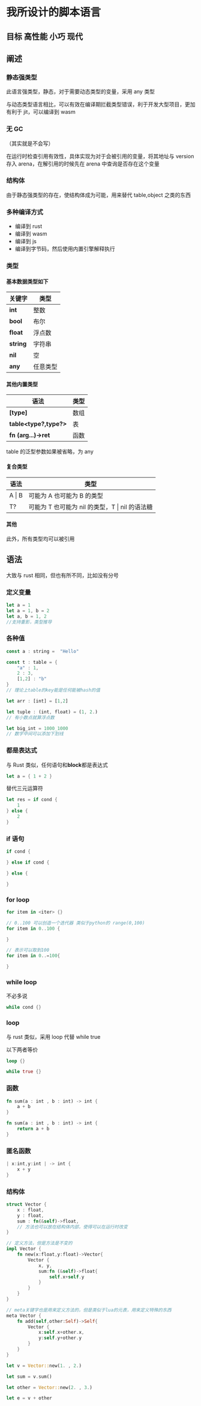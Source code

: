 # 我所设计的脚本语言

## 目标 高性能 小巧 现代

## 阐述

### 静态强类型

此语言强类型，静态，对于需要动态类型的变量，采用 any 类型

与动态类型语言相比，可以有效在编译期拦截类型错误，利于开发大型项目，更加有利于 jit，可以编译到 wasm

### 无 GC

（其实就是不会写）

在运行时检查引用有效性，具体实现为对于会被引用的变量，将其地址与 version 存入 arena，在解引用的时候先在 arena 中查询是否存在这个变量

### 结构体

由于静态强类型的存在，使结构体成为可能，用来替代 table,object 之类的东西

### 多种编译方式

-   编译到 rust
-   编译到 wasm
-   编译到 js
-   编译到字节码，然后使用内置引擎解释执行

### 类型

#### 基本数据类型如下

| 关键字     | 类型     |
| ---------- | -------- |
| **int**    | 整数     |
| **bool**   | 布尔     |
| **float**  | 浮点数   |
| **string** | 字符串   |
| **nil**    | 空       |
| **any**    | 任意类型 |

#### 其他内置类型

| 语法                   | 类型 |
| ---------------------- | ---- |
| **[type]**             | 数组 |
| **table<type?,type?>** | 表   |
| **fn (arg...)->ret**   | 函数 |

table 的泛型参数如果被省略，为 any

#### 复合类型

| 语法   | 类型                                            |
| ------ | ----------------------------------------------- |
| A \| B | 可能为 A 也可能为 B 的类型                      |
| T?     | 可能为 T 也可能为 nil 的类型，T \| nil 的语法糖 |

#### 其他

此外，所有类型均可以被引用

## 语法

大致与 rust 相同，但也有所不同，比如没有分号

### 定义变量

```ts
let a = 1
let a = 1, b = 2
let a, b = 1, 2
//支持重影，类型推导
```

### 各种值

```rust
const a : string =  "Hello"

const t : table = {
    "a" : 1,
    2 : 3,
    [1,2] : "b"
}
// 理论上table的key能是任何能被hash的值

let arr : [int] = [1,2]

let tuple : (int, float) = (1, 2.)
// 有小数点就算浮点数

let big_int = 1000_1000
// 数字中间可以添加下划线
```

### 都是表达式

与 Rust 类似，任何语句和**block**都是表达式

```rust
let a = { 1 + 2 }
```

替代三元运算符

```rust
let res = if cond {
    1
} else {
    2
}
```

### if 语句

```rust
if cond {

} else if cond {

} else {

}
```

### for loop

```rust
for item in <iter> {}
```

```rust
// 0..100 可以创造一个迭代器 类似于python的 range(0,100)
for item in 0..100 {

}

// 表示可以取到100
for item in 0..=100{

}
```

### while loop

不必多说

```rust
while cond {}
```

### loop

与 rust 类似，采用 loop 代替 while true

以下两者等价

```rust
loop {}
```

```rust
while true {}
```

### 函数

```rust
fn sum(a : int , b : int) -> int {
    a + b
}

fn sum(a : int , b : int) -> int {
    return a + b
}
```

### 匿名函数

```rust
| x:int,y:int | -> int {
    x + y
}
```

### 结构体

```rust
struct Vector {
    x : float,
    y : float,
    sum : fn(&self)->float,
    // 方法也可以放在结构体内部，使得可以在运行时改变
}

// 定义方法，但是方法是不变的
impl Vector {
    fn new(x:float,y:float)->Vector{
        Vector {
            x, y,
            sum:fn (&self)->float{
                self.x+self.y
            }
        }
    }
}

// meta关键字也是用来定义方法的，但是类似于lua的元表，用来定义特殊的东西
meta Vector {
    fn add(self,other:Self)->Self{
        Vector {
            x:self.x+other.x,
            y:self.y+other.y
        }
    }
}

let v = Vector::new(1. , 2.)

let sum = v.sum()

let other = Vector::new(2. , 3.)

let e = v + other
```
